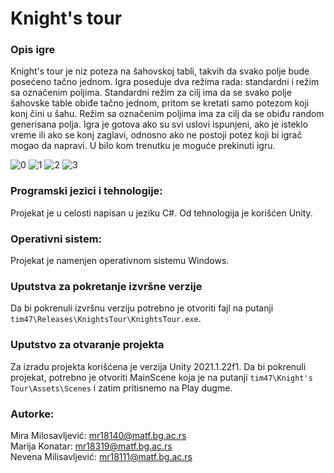 # Knight's tour

### Opis igre

Knight's tour je niz poteza na šahovskoj tabli, takvih da svako polje bude posećeno tačno jednom. Igra poseduje dva režima rada: standardni i režim sa označenim poljima. Standardni režim za cilj ima da se svako polje šahovske table obiđe tačno jednom, pritom se kretati samo potezom koji konj čini u šahu. Režim sa označenim poljima ima za cilj da se obiđu random generisana polja. Igra je gotova ako su svi uslovi ispunjeni, ako je isteklo vreme ili ako se konj zaglavi, odnosno ako ne postoji potez koji bi igrač mogao da napravi. U bilo kom trenutku je moguće prekinuti igru.

![0](https://user-images.githubusercontent.com/101063521/167046657-2e8a3a39-522f-4f40-a2e3-a95611299d47.png)
![1](https://user-images.githubusercontent.com/101063521/167046714-992d3638-a141-4745-a60a-5d885f8e654b.png)
![2](https://user-images.githubusercontent.com/101063521/167046730-5da075af-23d3-4ef6-b57b-2fde7bf2b8ef.png)
![3](https://user-images.githubusercontent.com/101063521/167046740-12edc1ba-c80b-4a95-a7f1-0c7f97dbb37f.png)

### Programski jezici i tehnologije:

Projekat je u celosti napisan u jeziku C#. Od tehnologija je korišćen Unity.

### Operativni sistem:

Projekat je namenjen operativnom sistemu Windows.

### Uputstva za pokretanje izvršne verzije
Da bi pokrenuli izvršnu verziju potrebno je otvoriti fajl na putanji `tim47\Releases\KnightsTour\KnightsTour.exe`.

### Uputstvo za otvaranje projekta
Za izradu projekta korišćenа је verzija Unity 2021.1.22f1. Da bi pokrenuli projekat, potrebno je otvoriti MainScene koja je na putanji `tim47\Knight's Tour\Assets\Scenes` i zatim pritisnemo na Play dugme.

### Autorke:
Mira Milosavljević: mr18140@matf.bg.ac.rs <br />
Marija Konatar: mr18319@matf.bg.ac.rs <br />
Nevena Milisavljević: mr18111@matf.bg.ac.rs
